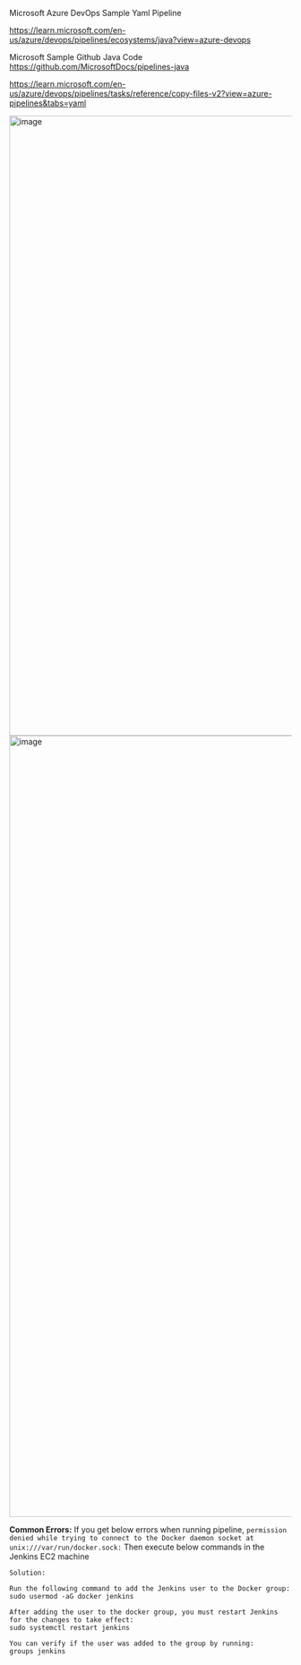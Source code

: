 Microsoft Azure DevOps Sample Yaml Pipeline

https://learn.microsoft.com/en-us/azure/devops/pipelines/ecosystems/java?view=azure-devops

Microsoft Sample Github Java Code
https://github.com/MicrosoftDocs/pipelines-java



https://learn.microsoft.com/en-us/azure/devops/pipelines/tasks/reference/copy-files-v2?view=azure-pipelines&tabs=yaml

<img width="1107" alt="image" src="https://github.com/user-attachments/assets/66214114-7e75-4562-98c7-90c0078d11b6">

<img width="1395" alt="image" src="https://github.com/user-attachments/assets/e0b4967d-5d7c-45d3-8074-ae465ea42f16">

**Common Errors:**
If you get below errors when running pipeline, 
```permission denied while trying to connect to the Docker daemon socket at unix:///var/run/docker.sock:```
Then execute below commands in the Jenkins EC2 machine
```
Solution:

Run the following command to add the Jenkins user to the Docker group:
sudo usermod -aG docker jenkins

After adding the user to the docker group, you must restart Jenkins for the changes to take effect:
sudo systemctl restart jenkins

You can verify if the user was added to the group by running:
groups jenkins
```

